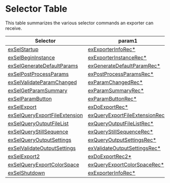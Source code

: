 # Selector Table

This table summarizes the various selector commands an exporter can receive.

| **Selector**                                                                                                            | **param1**                                                                                                                  | **param2**   |
|-------------------------------------------------------------------------------------------------------------------------|-----------------------------------------------------------------------------------------------------------------------------|--------------|
| [exSelStartup](selector-descriptions.md#exselstartup)                                   | [exExporterInfoRec\*](structure-descriptions.md#exexporterinforec)                         | unused       |
| [exSelBeginInstance](selector-descriptions.md#exselbegininstance)                       | [exExporterInstanceRec\*](structure-descriptions.md#exexporterinstancerec)                 | unused       |
| [exSelGenerateDefaultParams](selector-descriptions.md#exselgeneratedefaultparams)       | [exGenerateDefaultParamRec\*](structure-descriptions.md#exgeneratedefaultparamrec)         | unused       |
| [exSelPostProcessParams](selector-descriptions.md#exselpostprocessparams)               | [exPostProcessParamsRec\*](structure-descriptions.md#expostprocessparamsrec)               | unused       |
| [exSelValidateParamChanged](selector-descriptions.md#exselvalidateparamchanged)         | [exParamChangedRec\*](structure-descriptions.md#exparamchangedrec)                         | unused       |
| [exSelGetParamSummary](selector-descriptions.md#exselgetparamsummary)                   | [exParamSummaryRec\*](structure-descriptions.md#exparamsummaryrec)                         | unused       |
| [exSelParamButton](selector-descriptions.md#exselparambutton)                           | [exParamButtonRec\*](structure-descriptions.md#exparambuttonrec)                           | unused       |
| [exSelExport](selector-descriptions.md#exselexport)                                     | [exDoExportRec\*](structure-descriptions.md#exdoexportrec)                                 | unused       |
| [exSelQueryExportFileExtension](selector-descriptions.md#exselqueryexportfileextension) | [exQueryExportFileExtensionRec\*](structure-descriptions.md#exqueryexportfileextensionrec) | unused       |
| [exSelQueryOutputFileList](selector-descriptions.md#exselqueryoutputfilelist)           | [exQueryOutputFileListRec\*](structure-descriptions.md#exqueryoutputfilelistrec)           | unused       |
| [exSelQueryStillSequence](selector-descriptions.md#exselquerystillsequence)             | [exQueryStillSequenceRec\*](structure-descriptions.md#exquerystillsequencerec)             | unused       |
| [exSelQueryOutputSettings](selector-descriptions.md#exselqueryoutputsettings)           | [exQueryOutputSettingsRec\*](structure-descriptions.md#exqueryoutputsettingsrec)           | unused       |
| [exSelValidateOutputSettings](selector-descriptions.md#exselvalidateoutputsettings)     | [exValidateOutputSettingsRec\*](structure-descriptions.md#exvalidateoutputsettingsrec)     | unused       |
| [exSelExport2](selector-descriptions.md#exselexport2)                                   | [exDoExportRec2\*](structure-descriptions.md#exdoexportrec2)                               | unused       |
| [exSelQueryExportColorSpace](selector-descriptions.md#exselqueryexportcolorspace)       | [exQueryExportColorSpaceRec\*](structure-descriptions.md#exqueryexportcolorspacerec)       | unused       |
| [exSelShutdown](selector-descriptions.md#exselshutdown)                                 | [exExporterInfoRec\*](structure-descriptions.md#exexporterinforec)                         | unused       |
